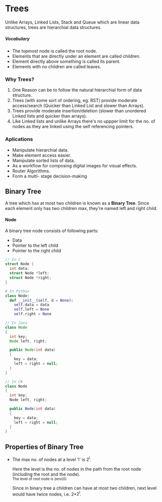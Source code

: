 # Trees

Unlike Arrays, Linked Lists, Stack and Queue which are linear data structures, trees are hierarchial data structures.

##### Vocabulary

- The topmost node is called the root node.
- Elements that are directly under an element are called children.
- Element directly above something is called its parent.
- Elements with no children are called leaves.

### Why Trees?

1. One Reason can be to follow the natural hierarchial form of data structure.
2. Trees (with some sort of ordering, eg. BST) provide moderate access/search (Quicker than Linked List and slower than Arrays).
3. Trees provide moderate insertion/deletion (slower than unordered Linked lists and quicker than arrays).
4. Like Linked lists and unlike Arrays there's no uppper limit for the no. of nodes as they are linked using the self referencing pointers.

### Aplications

- Manipulate hierarchial data.
- Make element access easier.
- Manipulate sorted lists of data.
- As a workflow for composing digital images for visual effects.
- Router Algorithms.
- Form a multi- stage decision-making

## Binary Tree

A tree which has at most two children is known as a **Binary Tree**. Since each element only has two children max, they're named left and right child.

#### Node

A binary tree node consists of following parts:

- Data
- Pointer to the left child
- Pointer to the right child

```c
// In C
struct Node {
  int data;
  struct Node *left;
  struct Node *right;
}
```

```python
# In Python
class Node:
  def __init__(self, d = None):
    self.data = data
    self.left = None
    self.right = None
```

```java
// In Java
class Node
{
  int key;
  Node left, right;

  public Node(int data)
  {
    key = data;
    left = right = null;
  }
}
```

```C#
// In C#
class Node
{
  int key;
  Node left, right;

  public Node(int data)
  {
    key = data;
    left = right = null;
  }
}
```

## Properties of Binary Tree

<ul>
  <li>
    <p> The max no. of nodes at a level 'l' is <span>2<sup>l</sup></span>.
    </p>
    <p>
    Here the level is the no. of nodes in the path from the root node (including the root and the node).<br><small>The level of root node is zero(0)</small>
    </p>
    <p>
    Since in binary tree a children can have at most two children, next level would have twice nodes, i.e. 2*<span>2<sup>l</sup></span>.
    </p>
  </li>
</ul>
